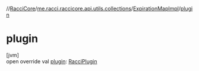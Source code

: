 //[RacciCore](../../../index.md)/[me.racci.raccicore.api.utils.collections](../index.md)/[ExpirationMapImpl](index.md)/[plugin](plugin.md)

# plugin

[jvm]\
open override val [plugin](plugin.md): [RacciPlugin](../../me.racci.raccicore.api.plugin/-racci-plugin/index.md)
